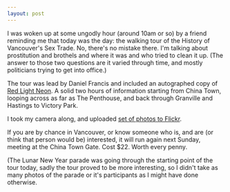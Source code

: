 ```yaml
---
layout: post
---
```


I was woken up at some ungodly hour (around 10am or so) by a friend reminding me that today was the day: the walking tour of the History of Vancouver's Sex Trade. No, there's no mistake there. I'm talking about prostitution and brothels and where it was and who tried to clean it up. (The answer to those two questions are it varied through time, and mostly politicians trying to get into office.)

The tour was lead by Daniel Francis and included an autographed copy of [Red Light Neon](http://www.amazon.ca/Red-Light-Neon-History-Vancouvers/dp/0973667524). A solid two hours of information starting from China Town, looping across as far as The Penthouse, and back through Granville and Hastings to Victory Park.

I took my camera along, and uploaded <a href="http://www.flickr.com/photos/pftqg/sets/72157594543583387/">set of photos to Flickr</a>.

If you are by chance in Vancouver, or know someone who is, and are (or think that person would be) interested, it will run again next Sunday, meeting at the China Town Gate. Cost $22. Worth every penny.

(The Lunar New Year parade was going through the starting point of the tour today, sadly the tour proved to be more interesting, so I didn't take as many photos of the parade or it's participants as I might have done otherwise.
